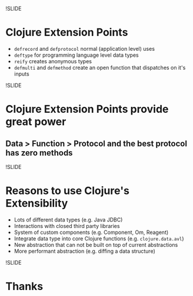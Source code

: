 !SLIDE

# Clojure Extension Points
* `defrecord` and `defprotocol` normal (application level) uses
* `deftype` for programming language level data types
* `reify` creates anonymous types
* `defmulti` and `defmethod` create an open function that dispatches on it's inputs

!SLIDE

# Clojure Extension Points provide great power
## Data > Function > Protocol and the best protocol has zero methods

!SLIDE

# Reasons to use Clojure's Extensibility
* Lots of different data types (e.g. Java JDBC)
* Interactions with closed third party libraries
* System of custom components (e.g. Component, Om, Reagent)
* Integrate data type into core Clojure functions (e.g. `clojure.data.avl`)
* New abstraction that can not be built on top of current abstractions
* More performant abstraction (e.g. diffing a data structure)

!SLIDE

# Thanks
